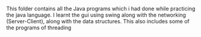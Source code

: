 This folder contains all the Java programs which i had done while practicing the java language. I learnt the gui using swing along with the networking (Server-Client), along with the data structures.
This also includes some of the programs of threading
